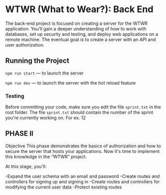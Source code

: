 # WTWR (What to Wear?): Back End

The back-end project is focused on creating a server for the WTWR application. You’ll gain a deeper understanding of how to work with databases, set up security and testing, and deploy web applications on a remote machine. The eventual goal is to create a server with an API and user authorization.

## Running the Project

`npm run start` — to launch the server

`npm run dev` — to launch the server with the hot reload feature

### Testing

Before committing your code, make sure you edit the file `sprint.txt` in the root folder. The file `sprint.txt` should contain the number of the sprint you're currently working on. For ex. 12

## PHASE II

Objective
This phase demonstrates the basics of authorization and how to secure the server that hosts your applications. Now it's time to implement this knowledge in the “WTWR” project.

At this stage, you'll:

-Expand the user schema with an email and password
-Create routes and controllers for signing up and signing in
-Create routes and controllers for modifying the current user data
-Protect existing routes
